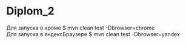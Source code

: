# Diplom_2
Для запуска в хроме $ mvn clean test -Dbrowser=chrome<br/>
Для запуска в яндексБраузере $ mvn clean test -Dbrowser=yandex

